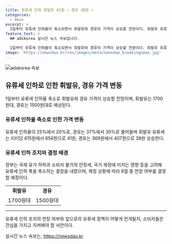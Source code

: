 ```yaml
---
title: 유류세 인하 휘발유 41원 ↑ 경유 38원 ↑
categories:
  - News
excerpt: >
  1일부터 유류세 인하율이 축소되면서 휘발유와 경유의 가격이 상승할 전망이다. 휘발유 유류세는 615원에서 656원으로 41원, 경유는 369원에서 407원으로 38원 올라간다. 정부는 국제 유가 하락과 물가의 안정세 등을 고려해 이 조치를 결정했으며, 추후 물가와 국제 유가 동향을 고려하여 연장 여부를 결정할 예정이다. 2021년 11월부터 시행된 유류세 인하 조치를 조정하는 이번 결정은 뜨거운 이슈로 주목받을 전망이다. (단어 수: 100)
feature_text: >
  ## adskorea 실시간 뉴스 속보입니다.

  1일부터 유류세 인하율이 축소되면서 휘발유와 경유의 가격이 상승할 전망이다. 휘발유 유류세는 615원에서 656원으로 41원, 경유는 369원에서 407원으로 38원 올라간다. 정부는 국제 유가 하락과 물가의 안정세 등을 고려해 이 조치를 결정했으며, 추후 물가와 국제 유가 동향을 고려하여 연장 여부를 결정할 예정이다. 2021년 11월부터 시행된 유류세 인하 조치를 조정하는 이번 결정은 뜨거운 이슈로 주목받을 전망이다. (단어 수: 100)
image: 'https://newsdao.kr/res/images/meta/newsdao_breakingnews.jpg'
---
```


<p><img src="https://newsdao.kr/res/images/meta/newsdao_breakingnews.jpg" alt="adskorea 속보" /></p>

<h2 data-ke-size="size26">유류세 인하로 인한 휘발유, 경유 가격 변동</h2>

<p data-ke-size="size16">1일부터 유류세 인하율 축소로 휘발유와 경유 가격이 상승할 전망이며, 휘발유는 1700원대, 경유는 1500원대로 예상된다.</p>

<h3>유류세 인하율 축소로 인한 가격 변동</h3>

<p data-ke-size="size16">유류세 인하율이 25%에서 20%로, 경유는 37%에서 30%로 줄어들며 휘발유 유류세는 리터당 615원에서 656원으로 41원, 경유는 369원에서 407원으로 38원 상승한다.</p>

<h3>유류세 인하 조치와 결정 배경</h3>

<p data-ke-size="size16">정부는 국제 유가 하락과 소비자 물가의 안정세, 국가 재정에 미치는 영향 등을 고려해 유류세 인하 폭을 축소하는 결정을 내렸으며, 재정 상황에 따라 8월 중 연장 여부를 결정할 예정이다.</p>

<table>
    <tr>
        <td style="text-align: center; height: 17px;"><b>휘발유</b></td>
        <td style="text-align: center; height: 17px;"><b>경유</b></td>
    </tr>
    <tr>
        <td style="text-align: center; height: 17px;">1700원대</td>
        <td style="text-align: center; height: 17px;">1500원대</td>
    </tr>
</table>

<hr>

<p data-ke-size="size16">유류세 인하 조치의 연장 여부와 앞으로의 유류세 정책이 어떻게 전개될지, 소비자들은 관심을 가지고 지켜봐야 할 사안이다.</p>
실시간 뉴스 속보는, <a href="https://newsdao.kr" rel="dofollow">https://newsdao.kr</a>


